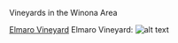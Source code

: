Vineyards in the Winona Area

[Elmaro Vineyard](http://elmarovineyard.com/)
Elmaro Vineyard:
![alt text](https://weddingspot-prod-s3-1.s3.amazonaws.com/__sized__/images/venues/6801/Elmaro-Vineyard-Trempealeau-WI-0d47c622-9be8-4bad-a9d9-7fabcbf5bcbd-97450e389c42885476f1fbe9bc5bca5a.jpg "Elmaro Vineyard")
